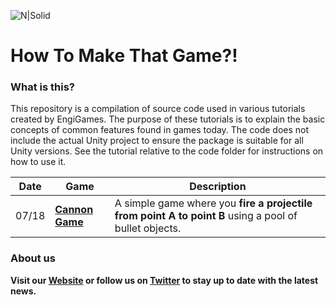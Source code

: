 ![N|Solid](https://www.engigames.ca/wp-content/uploads/2018/07/cropped-PNG-2-3-1200x214.png)



# __How To Make That Game?!__



### What is this?
This repository is a compilation of source code used in various tutorials created by EngiGames. The purpose of these tutorials is to explain the basic concepts of common features found in games today. The code does not include the actual Unity project to ensure the package is suitable for all Unity versions. See the tutorial relative to the code folder for instructions on how to use it. 



Date | Game | Description |
| ----- | ----- | ------ |
| 07/18 | [__Cannon Game__](https://bitbucket.org/EngiGamesBitbucket/howtomakethatgame/src/master/CannonExample/) | A simple game where you __fire a projectile from point A to point B__ using a pool of bullet objects.




### About us
__Visit our [Website](https://www.engigames.ca) or follow us on [Twitter](www.twitter.com/engigames) to stay up to date with the latest news.__